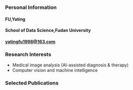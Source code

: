 ### Personal Information
#### FU,Yating
#### School of Data Science,Fudan University
#### yatingfu1998@163.com

### Research Interests
- Medical image analysis (AI-assisted diagnosis & therapy)
- Computer vision and machine intelligence

### Selected Publications
